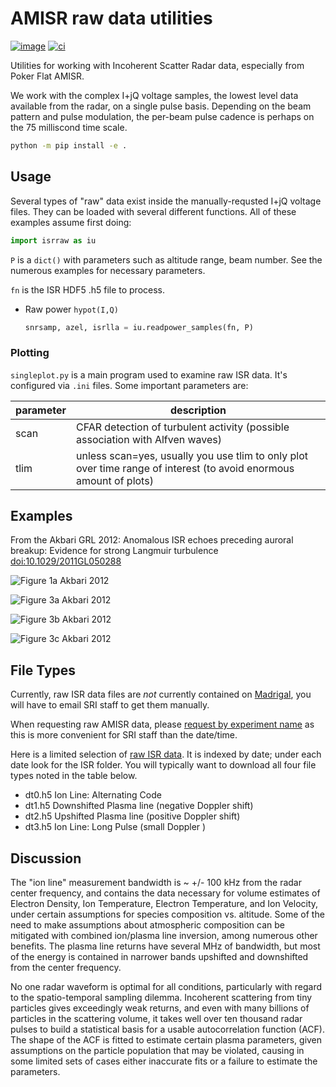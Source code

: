 # AMISR raw data utilities

[![image](https://zenodo.org/badge/DOI/10.5281/zenodo.164876.svg)](https://doi.org/10.5281/zenodo.164876)
[![ci](https://github.com/space-physics/isr-raw/actions/workflows/ci.yml/badge.svg)](https://github.com/space-physics/isr-raw/actions/workflows/ci.yml)

Utilities for working with Incoherent Scatter Radar data, especially from Poker Flat AMISR.

We work with the complex I+jQ voltage samples, the lowest level data
available from the radar, on a single pulse basis. Depending on the beam
pattern and pulse modulation, the per-beam pulse cadence is perhaps on
the 75 milliscond time scale.

```sh
python -m pip install -e .
```

## Usage

Several types of "raw" data exist inside the manually-requsted I+jQ voltage files.
They can be loaded with several different functions.
All of these examples assume first doing:

```python
import isrraw as iu
```

`P` is a `dict()` with parameters such as altitude range, beam number.
See the numerous examples for necessary parameters.

`fn` is the ISR HDF5 .h5 file to process.

* Raw power `hypot(I,Q)`

  ```python
  snrsamp, azel, isrlla = iu.readpower_samples(fn, P)
  ```

### Plotting

`singleplot.py` is a main program used to examine raw ISR data. It's
configured via `.ini` files. Some important parameters are:

 parameter                         | description
-----------------------------------|--------------------------------
 scan                              | CFAR detection of turbulent activity (possible association with Alfven waves)
 tlim                              | unless scan=yes, usually you use tlim to only plot over time range of interest (to avoid enormous amount of plots)

## Examples

From the Akbari GRL 2012: Anomalous ISR echoes preceding auroral
breakup: Evidence for strong Langmuir turbulence
<doi:10.1029/2011GL050288>

![Figure 1a Akbari 2012](gfx/Akbari2012_fig1a.png)

![Figure 3a Akbari 2012](gfx/Akbari2012_fig3a.png)

![Figure 3b Akbari 2012](gfx/Akbari2012_fig3b.png)

![Figure 3c Akbari 2012](gfx/Akbari2012_fig3c.png)

## File Types

Currently, raw ISR data files are *not* currently contained on
[Madrigal](http://isr.sri.com/madrigal),
you will have to email SRI
staff to get them manually.

When requesting raw AMISR data, please
[request by experiment name](http://amisr.com/database/61/sched)
as this is more convenient for
SRI staff than the date/time.

Here is a limited selection of
[raw ISR data](https://bit.ly/pokerhist).
It is indexed by date; under each date look for the ISR folder. You will
typically want to download all four file types noted in the table below.

* dt0.h5      Ion Line: Alternating Code
* dt1.h5      Downshifted Plasma line (negative Doppler shift)
* dt2.h5      Upshifted Plasma line (positive Doppler shift)
* dt3.h5      Ion Line: Long Pulse (small Doppler )

## Discussion

The "ion line" measurement bandwidth is ~ +/- 100 kHz from the radar
center frequency, and contains the data necessary for volume estimates
of Electron Density, Ion Temperature, Electron Temperature, and Ion
Velocity, under certain assumptions for species composition vs.
altitude.
Some of the need to make assumptions about atmospheric
composition can be mitigated with combined ion/plasma line inversion,
among numerous other benefits.
The plasma line returns have several MHz
of bandwidth, but most of the energy is contained in narrower bands
upshifted and downshifted from the center frequency.

No one radar waveform is optimal for all conditions, particularly with regard to the spatio-temporal sampling dilemma.
Incoherent scattering from tiny particles gives exceedingly weak returns, and even with many
billions of particles in the scattering volume, it takes well over ten
thousand radar pulses to build a statistical basis for a usable
autocorrelation function (ACF).
The shape of the ACF is fitted to estimate certain plasma parameters, given assumptions on the particle population that may be violated, causing in some limited sets of cases
either inaccurate fits or a failure to estimate the parameters.
